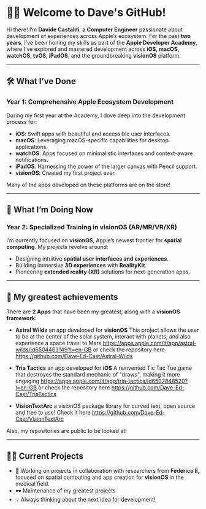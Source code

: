 # 👨‍💻 Welcome to Dave's GitHub!

Hi there! I’m **Davide Castaldi**, a **Computer Engineer** passionate about development of experiences across Apple’s ecosystem. For the past **two years**, I’ve been honing my skills as part of the **Apple Developer Academy**, where I’ve explored and mastered development across **iOS, macOS, watchOS, tvOS, iPadOS**, and the groundbreaking **visionOS** platform.

---

## 🛠️ **What I’ve Done**  
### Year 1: Comprehensive Apple Ecosystem Development  
During my first year at the Academy, I dove deep into the development process for:  
- **iOS**: Swift apps with beautiful and accessible user interfaces.  
- **macOS**: Leveraging macOS-specific capabilities for desktop applications.  
- **watchOS**: Apps focused on minimalistic interfaces and context-aware notifications.  
- **iPadOS**: Harnessing the power of the larger canvas with Pencil support.
- **visionOS**: Created my first project ever.

Many of the apps developed on these platforms are on the store!

---

## 🌟 **What I’m Doing Now**  
### Year 2: Specialized Training in visionOS (AR/MR/VR/XR)  
I’m currently focused on **visionOS**, Apple’s newest frontier for **spatial computing**. My projects revolve around:  
- Designing intuitive **spatial user interfaces and experiences**.  
- Building immersive **3D experiences** with **RealityKit**.  
- Pioneering **extended reality (XR)** solutions for next-generation apps.  

---

## 🏅 **My greatest achievements**    
There are **2 Apps** that have been my greatest, along with a **visionOS framework**:

- **Astral Wilds** an app developed for **visionOS**
This project allows the user to be at the center of the solar system, interact with planets, and also experience a space travel to Mars
https://apps.apple.com/it/app/astral-wilds/id6504463149?l=en-GB or check the repository here https://github.com/Dave-Ed-Cast/Astral-Wilds


- **Tria Tactics** an app developed for **iOS**
A reinvented Tic Tac Toe game that destroyes the standard mechanic of "draws", making it more engaging
https://apps.apple.com/it/app/tria-tactics/id6502848520?l=en-GB or check the repository here https://github.com/Dave-Ed-Cast/TriaTactics

- **VisionTextArc** a visionOS package library for curved text, open source and free to use! Check it here https://github.com/Dave-Ed-Cast/VisionTextArc

Also, my repositories are public to be looked at!

---

## 🧑‍🎨 **Current Projects**  
- 🚀 Working on projects in collaboration with researchers from **Federico II**, focused on spatial computing and app creation for **visionOS** in the medical field.
- 🕶️ Maintenance of my greatest projects 
- 💡 Always thinking about the next idea for development!
